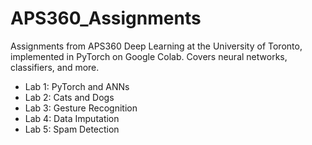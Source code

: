 # APS360_Assignments
Assignments from APS360 Deep Learning at the University of Toronto, implemented in PyTorch on Google Colab. Covers neural networks, classifiers, and more.

* Lab 1: PyTorch and ANNs
* Lab 2: Cats and Dogs
* Lab 3: Gesture Recognition
* Lab 4: Data Imputation
* Lab 5: Spam Detection
